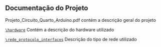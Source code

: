 ## Documentação do Projeto

Projeto_Circuito_Quarto_Arduino.pdf contém a descrição geral do projeto

[`\hardware`](https://github.com/hgrigolli/mackenzie-projeto-quarto-autonomo/tree/master/docs/hardware) Contém a descrição do hardware utilizado

[`\rede_protocolo_interfaces`](https://github.com/hgrigolli/mackenzie-projeto-quarto-autonomo/tree/master/docs/rede_protocolos_interfaces) Descrição do tipo de rede utilizado
